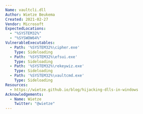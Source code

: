 ```yaml
---
Name: vaultcli.dll
Author: Wietze Beukema
Created: 2021-02-27
Vendor: Microsoft
ExpectedLocations:
  - "%SYSTEM32%"
  - "%SYSWOW64%"
VulnerableExecutables:
  - Path: '%SYSTEM32%\cipher.exe'
    Type: Sideloading
  - Path: '%SYSTEM32%\efsui.exe'
    Type: Sideloading
  - Path: '%SYSTEM32%\rekeywiz.exe'
    Type: Sideloading
  - Path: '%SYSTEM32%\vaultcmd.exe'
    Type: Sideloading
Resources:
  - https://wietze.github.io/blog/hijacking-dlls-in-windows
Acknowledgements:
  - Name: Wietze
    Twitter: "@wietze"
---
```


